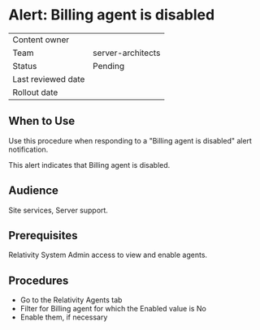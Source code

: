 # Alert: Billing agent is disabled

|||
|-|-|
|Content owner||
|Team|server-architects|
|Status|Pending|
|Last reviewed date||
|Rollout date||

## When to Use
Use this procedure when responding to a "Billing agent is disabled" alert notification.

This alert indicates that Billing agent is disabled.

## Audience
Site services, Server support.

## Prerequisites
Relativity System Admin access to view and enable agents.

## Procedures
- Go to the Relativity Agents tab 
- Filter for Billing agent for which the Enabled value is No
- Enable them, if necessary
